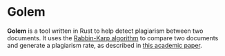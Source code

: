 
# Golem

**Golem** is a tool written in Rust to help detect plagiarism between two documents. It uses the [Rabbin-Karp algorithm](https://en.wikipedia.org/wiki/Rabin%E2%80%93Karp_algorithm) to compare two documents and generate a plagiarism rate, as described in [this academic paper](https://www.ijstr.org/final-print/july2017/K-gram-As-A-Determinant-Of-Plagiarism-Level-In-Rabin-karp-Algorithm.pdf).
